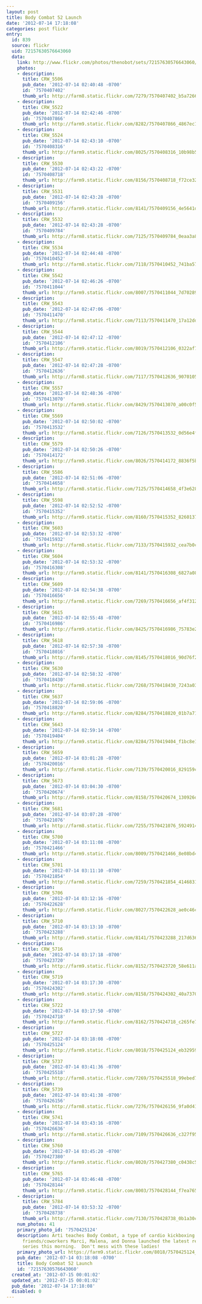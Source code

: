 ```yaml
---
layout: post
title: Body Combat 52 Launch
date: '2012-07-14 17:18:08'
categories: post flickr
entry:
  id: 839
  source: flickr
  uid: 72157630576643060
  data:
    link: http://www.flickr.com/photos/thenobot/sets/72157630576643060/
    photos:
    - description: 
      title: CRW_5506
      pub_date: '2012-07-14 02:40:48 -0700'
      id: '7570407402'
      thumb_url: http://farm8.static.flickr.com/7279/7570407402_b5a726627d_s.jpg
    - description: 
      title: CRW_5522
      pub_date: '2012-07-14 02:42:46 -0700'
      id: '7570407866'
      thumb_url: http://farm9.static.flickr.com/8282/7570407866_4867ec1ca4_s.jpg
    - description: 
      title: CRW_5524
      pub_date: '2012-07-14 02:43:10 -0700'
      id: '7570408316'
      thumb_url: http://farm9.static.flickr.com/8025/7570408316_10b98b5ae8_s.jpg
    - description: 
      title: CRW_5530
      pub_date: '2012-07-14 02:43:22 -0700'
      id: '7570408718'
      thumb_url: http://farm9.static.flickr.com/8156/7570408718_f72ce32233_s.jpg
    - description: 
      title: CRW_5531
      pub_date: '2012-07-14 02:43:28 -0700'
      id: '7570409156'
      thumb_url: http://farm9.static.flickr.com/8141/7570409156_4e5641d42f_s.jpg
    - description: 
      title: CRW_5532
      pub_date: '2012-07-14 02:43:28 -0700'
      id: '7570409784'
      thumb_url: http://farm8.static.flickr.com/7125/7570409784_0eaa3a89e1_s.jpg
    - description: 
      title: CRW_5534
      pub_date: '2012-07-14 02:44:48 -0700'
      id: '7570410452'
      thumb_url: http://farm8.static.flickr.com/7118/7570410452_741ba57897_s.jpg
    - description: 
      title: CRW_5542
      pub_date: '2012-07-14 02:46:26 -0700'
      id: '7570411044'
      thumb_url: http://farm9.static.flickr.com/8007/7570411044_7d70289fe6_s.jpg
    - description: 
      title: CRW_5543
      pub_date: '2012-07-14 02:47:06 -0700'
      id: '7570411470'
      thumb_url: http://farm8.static.flickr.com/7113/7570411470_17a12dd76e_s.jpg
    - description: 
      title: CRW_5544
      pub_date: '2012-07-14 02:47:12 -0700'
      id: '7570412106'
      thumb_url: http://farm9.static.flickr.com/8019/7570412106_0322af7bd2_s.jpg
    - description: 
      title: CRW_5547
      pub_date: '2012-07-14 02:47:28 -0700'
      id: '7570412636'
      thumb_url: http://farm8.static.flickr.com/7117/7570412636_9070105bc2_s.jpg
    - description: 
      title: CRW_5557
      pub_date: '2012-07-14 02:48:36 -0700'
      id: '7570413070'
      thumb_url: http://farm9.static.flickr.com/8429/7570413070_a00c0f5385_s.jpg
    - description: 
      title: CRW_5569
      pub_date: '2012-07-14 02:50:02 -0700'
      id: '7570413532'
      thumb_url: http://farm8.static.flickr.com/7126/7570413532_0d56e4f11b_s.jpg
    - description: 
      title: CRW_5579
      pub_date: '2012-07-14 02:50:26 -0700'
      id: '7570414172'
      thumb_url: http://farm9.static.flickr.com/8026/7570414172_8836f5bfd6_s.jpg
    - description: 
      title: CRW_5586
      pub_date: '2012-07-14 02:51:06 -0700'
      id: '7570414658'
      thumb_url: http://farm8.static.flickr.com/7125/7570414658_4f3e62885b_s.jpg
    - description: 
      title: CRW_5598
      pub_date: '2012-07-14 02:52:52 -0700'
      id: '7570415352'
      thumb_url: http://farm9.static.flickr.com/8160/7570415352_8260137a1c_s.jpg
    - description: 
      title: CRW_5603
      pub_date: '2012-07-14 02:53:32 -0700'
      id: '7570415932'
      thumb_url: http://farm8.static.flickr.com/7133/7570415932_cea7b0c005_s.jpg
    - description: 
      title: CRW_5604
      pub_date: '2012-07-14 02:53:32 -0700'
      id: '7570416308'
      thumb_url: http://farm9.static.flickr.com/8141/7570416308_6827a08ca7_s.jpg
    - description: 
      title: CRW_5609
      pub_date: '2012-07-14 02:54:38 -0700'
      id: '7570416656'
      thumb_url: http://farm8.static.flickr.com/7269/7570416656_af4f312ac9_s.jpg
    - description: 
      title: CRW_5615
      pub_date: '2012-07-14 02:55:48 -0700'
      id: '7570416986'
      thumb_url: http://farm9.static.flickr.com/8425/7570416986_75783e2b8e_s.jpg
    - description: 
      title: CRW_5618
      pub_date: '2012-07-14 02:57:38 -0700'
      id: '7570418016'
      thumb_url: http://farm9.static.flickr.com/8145/7570418016_90d76f2bc0_s.jpg
    - description: 
      title: CRW_5630
      pub_date: '2012-07-14 02:58:32 -0700'
      id: '7570418430'
      thumb_url: http://farm8.static.flickr.com/7268/7570418430_7243a03ee5_s.jpg
    - description: 
      title: CRW_5637
      pub_date: '2012-07-14 02:59:06 -0700'
      id: '7570418820'
      thumb_url: http://farm9.static.flickr.com/8284/7570418820_01b7a71f87_s.jpg
    - description: 
      title: CRW_5643
      pub_date: '2012-07-14 02:59:14 -0700'
      id: '7570419404'
      thumb_url: http://farm9.static.flickr.com/8284/7570419404_f1bc8e1577_s.jpg
    - description: 
      title: CRW_5659
      pub_date: '2012-07-14 03:01:28 -0700'
      id: '7570420016'
      thumb_url: http://farm8.static.flickr.com/7139/7570420016_829159c31a_s.jpg
    - description: 
      title: CRW_5673
      pub_date: '2012-07-14 03:04:30 -0700'
      id: '7570420674'
      thumb_url: http://farm9.static.flickr.com/8158/7570420674_130926dc7e_s.jpg
    - description: 
      title: CRW_5681
      pub_date: '2012-07-14 03:07:28 -0700'
      id: '7570421076'
      thumb_url: http://farm8.static.flickr.com/7255/7570421076_59249148c4_s.jpg
    - description: 
      title: CRW_5700
      pub_date: '2012-07-14 03:11:08 -0700'
      id: '7570421466'
      thumb_url: http://farm9.static.flickr.com/8009/7570421466_8e08bd4e4f_s.jpg
    - description: 
      title: CRW_5701
      pub_date: '2012-07-14 03:11:10 -0700'
      id: '7570421854'
      thumb_url: http://farm8.static.flickr.com/7259/7570421854_4146831de4_s.jpg
    - description: 
      title: CRW_5706
      pub_date: '2012-07-14 03:12:16 -0700'
      id: '7570422628'
      thumb_url: http://farm9.static.flickr.com/8027/7570422628_ae0c46c2d9_s.jpg
    - description: 
      title: CRW_5710
      pub_date: '2012-07-14 03:13:10 -0700'
      id: '7570423288'
      thumb_url: http://farm9.static.flickr.com/8141/7570423288_217d636f10_s.jpg
    - description: 
      title: CRW_5716
      pub_date: '2012-07-14 03:17:18 -0700'
      id: '7570423720'
      thumb_url: http://farm9.static.flickr.com/8152/7570423720_58e611a979_s.jpg
    - description: 
      title: CRW_5719
      pub_date: '2012-07-14 03:17:30 -0700'
      id: '7570424302'
      thumb_url: http://farm9.static.flickr.com/8158/7570424302_40a73704a4_s.jpg
    - description: 
      title: CRW_5722
      pub_date: '2012-07-14 03:17:50 -0700'
      id: '7570424718'
      thumb_url: http://farm9.static.flickr.com/8162/7570424718_c265fe7f8e_s.jpg
    - description: 
      title: CRW_5727
      pub_date: '2012-07-14 03:18:08 -0700'
      id: '7570425124'
      thumb_url: http://farm9.static.flickr.com/8018/7570425124_eb3295998c_s.jpg
    - description: 
      title: CRW_5737
      pub_date: '2012-07-14 03:41:36 -0700'
      id: '7570425518'
      thumb_url: http://farm8.static.flickr.com/7269/7570425518_99ebed79ca_s.jpg
    - description: 
      title: CRW_5739
      pub_date: '2012-07-14 03:41:38 -0700'
      id: '7570426156'
      thumb_url: http://farm8.static.flickr.com/7276/7570426156_9fa0d410ee_s.jpg
    - description: 
      title: CRW_5741
      pub_date: '2012-07-14 03:43:16 -0700'
      id: '7570426636'
      thumb_url: http://farm8.static.flickr.com/7109/7570426636_c327f95d19_s.jpg
    - description: 
      title: CRW_5760
      pub_date: '2012-07-14 03:45:20 -0700'
      id: '7570427380'
      thumb_url: http://farm9.static.flickr.com/8020/7570427380_c0438c517c_s.jpg
    - description: 
      title: CRW_5765
      pub_date: '2012-07-14 03:46:48 -0700'
      id: '7570428144'
      thumb_url: http://farm9.static.flickr.com/8003/7570428144_f7ea765a8b_s.jpg
    - description: 
      title: CRW_5784
      pub_date: '2012-07-14 03:53:32 -0700'
      id: '7570428738'
      thumb_url: http://farm8.static.flickr.com/7130/7570428738_0b1a30cf5b_s.jpg
    num_photos: 41
    primary_photo_id: '7570425124'
    description: Arti teaches Body Combat, a type of cardio kickboxing.  Her and her
      friends/coworkers Marci, Malena, and Donna launched the latest release of the
      series this morning.  Don't mess with these ladies!
    primary_photo_url: https://farm9.static.flickr.com/8018/7570425124_eb3295998c_m.jpg
    pub_date: '2012-07-14 03:18:08 -0700'
    title: Body Combat 52 Launch
    id: '72157630576643060'
  created_at: '2012-07-15 00:01:02'
  updated_at: '2012-07-15 00:01:02'
  pub_date: '2012-07-14 17:18:08'
  disabled: 0
---
```

